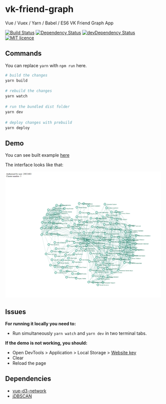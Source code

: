 # vk-friend-graph
Vue / Vuex / Yarn / Babel / ES6 VK Friend Graph App

<p>
<a href="https://travis-ci.org/Beraliv/vk-friend-graph"><img src="https://travis-ci.org/Beraliv/vk-friend-graph.svg" alt="Build Status"></a>
<a href='https://david-dm.org/Beraliv/vk-friend-graph'><img src='https://david-dm.org/Beraliv/vk-friend-graph.svg' alt="Dependency Status"></a>
<a href="https://david-dm.org/Beraliv/vk-friend-graph/?type=dev"><img src="https://david-dm.org/Beraliv/vk-friend-graph/dev-status.svg" alt="devDependency Status"></a>
<a href="https://opensource.org/licenses/MIT"><img src="https://img.shields.io/badge/License-MIT-green.svg" alt="MIT licence"></a>
</p>

## Commands

You can replace `yarn` with `npm run` here.

```bash
# build the changes
yarn build

# rebuild the changes
yarn watch

# run the bundled dist folder
yarn dev

# deploy changes with prebuild
yarn deploy
```

## Demo

You can see built example [here](https://beraliv.github.io/vk-friend-graph/)

The interface looks like that:


![UI](https://github.com/Beraliv/vk-friend-graph/blob/master/src/images/interface.png)

## Issues

**For running it locally you need to:**

- Run simultaneously `yarn watch` and `yarn dev` in two terminal tabs.

**If the demo is not working, you should:**

- Open DevTools > Application > Local Storage > [Website key](https://beraliv.github.io/vk-friend-graph/)
- Clear
- Reload the page

## Dependencies

- [vue-d3-network](https://github.com/emiliorizzo/vue-d3-network)
- [jDBSCAN](https://github.com/upphiminn/jDBSCAN)